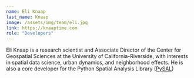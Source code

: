 ```yaml
---
name: Eli Knaap
last_name: Knaap
image: /assets/img/team/eli.jpg
link: https://knaaptime.com
role: "Developers"
---
```

Eli Knaap is a research scientist and Associate Director of the Center for Geospatial Sciences at the University of California-Riverside, with interests in spatial data science, urban dynamics, and neighborhood effects. He is also a core developer for the Python Spatial Analysis Library ([PySAL](http://pysal.org))